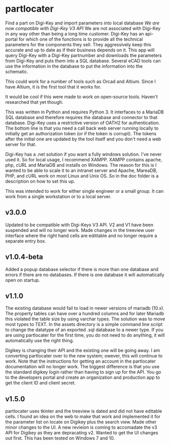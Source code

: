 # partlocater
Find a part on Digi-Key and import parameters into local database
*We are now compatible with Digi-Key V3 API*
We are not associated with Digi-Key in any way other than being a long time customer. Digi-Key has an api-portal for which one of the functions is to provide all the technical parameters for the components they sell. They aggressively keep this accurate and up to date as if their business depends on it. This app will query Digi-Key with a Digi-Key partnumber and downloads the parameters from Digi-Key and puts them into a SQL database. Several eCAD tools can use the information in the database to put the information into the schematic. 

This could work for a number of tools such as Orcad and Altium. Since I have Altium, it is the first tool that it works for. 

It would be cool if this were made to work on open-source tools. Haven't researched that yet though.

This was written in Python and requires Python 3. It interfaces to a MariaDB SQL database and therefore requires the database and connector to that database. Digi-Key uses a restrictive version of OATH2 for authentication. The bottom line is that you need a call back web server running locally to initially get an authorization token (or if the token is corrupt). The tokens after the initial one are updated by the tool itself and you don't need a web server for that. 

Digi-Key has a .net solution if you want a fully windows solution. I've never used it. 
So for local usage, I recommend XAMPP. XAMPP contains apache, php, cURL and MariaDB and installs on Windows. The reason for this is I wanted to be able to scale it to an intranet server and Apache, MareaDB, PHP, and cURL work on most Linux and Unix OS. So in the doc folder is a description on how to set this up. 

This was intended to work for either single engineer or a small group. It can work from a single workstation or to a local server. 
 ## v3.0.0 
 Updated to be compatible with Digi-Keys V3 API. V2 and V1 have been suspended and will no longer work. Made changes in the treeview user interface where the right hand cells are edittable and no longer require a separate entry box. 
 ## v1.0.4-beta 
 Added a popup database selector if there is more than one database and errors if there are no databases. If there is one database it will automatically open on startup. 
 
 ## v1.1.0 
 The existing database would fail to load in newer versions of mariadb (10.x). The property tables can have over a hundred columns and for later Mariadb this violated the table size by using varchar types. The solution was to move most types to TEXT. In the assets directory is a simple command line script to change the datatype of an exported .sql database to a newer type. If you are using partlocater for the first time, you do not need to do anything, it will automatically use the right thing. 
 
 Digikey is changing their API and the existing one will be going away. I am converting partlocater over to the new system; owever, this will continue to work. Note that the instructions for getting an account in the partlocater documentation will no longer work. The biggest difference is that you use the standard digikey login rather than having to sign up for the API. You go to the developers portal and create an organization and production app to get the client ID and client secret. 

## v1.5.0
partlocater uses tkinter and the treeview is dated and did not have editable cells. I found an idea on the web to make that work and implemented it for the parameter list on locate on Digikey plus the search view. Made other minor changes to the UI. A new revieion is coming to accomadate the v3 API for Digikey as they are depracating v2. Wanted to get the UI changes out first. 
This has been tested on Windows 7 and 10. 
